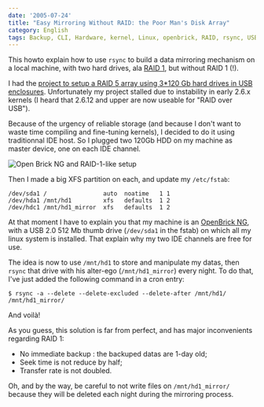 ```yaml
---
date: '2005-07-24'
title: "Easy Mirroring Without RAID: the Poor Man's Disk Array"
category: English
tags: Backup, CLI, Hardware, kernel, Linux, openbrick, RAID, rsync, USB, XFS, cron
---
```


This howto explain how to use `rsync` to build a data mirroring mechanism on a local machine, with two hard drives, ala [RAID 1](https://en.wikipedia.org/wiki/RAID1), but without RAID 1 (!).

I had the [project to setup a RAID 5 array using 3\*120 Gb hard drives in USB enclosures]({filename}/2005/creer-un-espace-de-stockage-fiable-avec-raid-5-et-lvm-sous-linux.md). Unfortunately my project stalled due to instability in early 2.6.x kernels (I heard that 2.6.12 and upper are now useable for "RAID over USB").

Because of the urgency of reliable storage (and because I don't want to waste time compiling and fine-tuning kernels), I decided to do it using traditionnal IDE host. So I plugged two 120Gb HDD on my machine as master device, one on each IDE channel.

![Open Brick NG and RAID-1-like setup]({attach}photo_f3.jpg)

Then I made a big XFS partition on each, and update my `/etc/fstab`:

```text
/dev/sda1 /                auto  noatime   1 1
/dev/hda1 /mnt/hd1         xfs   defaults  1 2
/dev/hdc1 /mnt/hd1_mirror  xfs   defaults  1 2
```

At that moment I have to explain you that my machine is an [OpenBrick NG](https://web.archive.org/web/20060822232700/https://www.storever.com/product/openbrick/openbrick-ng), with a USB 2.0 512 Mb thumb drive (`/dev/sda1` in the fstab) on which all my linux system is installed. That explain why my two IDE channels are free for use.

The idea is now to use `/mnt/hd1` to store and manipulate my datas, then `rsync` that drive with his alter-ego (`/mnt/hd1_mirror`) every night. To do that, I've just added the following command in a cron entry:

```shell-session
$ rsync -a --delete --delete-excluded --delete-after /mnt/hd1/ /mnt/hd1_mirror/
```

And voilà!

As you guess, this solution is far from perfect, and has major inconvenients regarding RAID 1:

- No immediate backup : the backuped datas are 1-day old;
- Seek time is not reduce by half;
- Transfer rate is not doubled.

Oh, and by the way, be careful to not write files on `/mnt/hd1_mirror/` because they will be deleted each night during the mirroring process.
